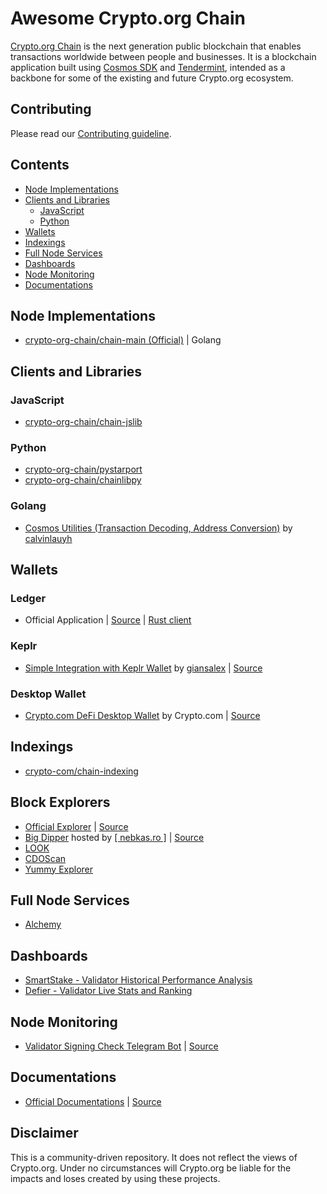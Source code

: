 # Awesome Crypto.org Chain

[Crypto.org Chain](https://crypto.org/) is the next generation public blockchain that enables transactions worldwide between people and businesses. It is a blockchain application built using [Cosmos SDK](https://cosmos.network/sdk) and [Tendermint](https://tendermint.com/), intended as a backbone for some of the existing and future Crypto.org ecosystem.

## Contributing

Please read our [Contributing guideline](./CONTRIBUTING.md).

## Contents

- [Node Implementations](#node-implementations)
- [Clients and Libraries](#clients-and-libraries)
  - [JavaScript](#javascript)
  - [Python](#python)
- [Wallets](#wallets)
- [Indexings](#indexings)
- [Full Node Services](#full-node-services)
- [Dashboards](#dashboards)
- [Node Monitoring](#node-monitoring)
- [Documentations](#documentations)

## Node Implementations

- [crypto-org-chain/chain-main (Official)](https://github.com/crypto-org-chain/awesome#node-implementations) | Golang

## Clients and Libraries

### JavaScript

- [crypto-org-chain/chain-jslib](https://github.com/crypto-org-chain/chain-jslib)

### Python

- [crypto-org-chain/pystarport](https://github.com/crypto-org-chain/chain-main/tree/master/pystarport)
- [crypto-org-chain/chainlibpy](https://github.com/crypto-org-chain/chainlibpy)

### Golang

- [Cosmos Utilities (Transaction Decoding, Address Conversion)](https://github.com/calvinlauyh/cosmosutils) by [calvinlauyh](https://github.com/calvinlauyh)

## Wallets

### Ledger
- Official Application | [Source](https://github.com/LedgerHQ/app-cryptocom ) | [Rust client](https://github.com/crypto-com/ledger-rs)

### Keplr
- [Simple Integration with Keplr Wallet](https://giansalex.github.io/cro-keplr/) by [giansalex](https://github.com/giansalex) | [Source](https://github.com/giansalex/cro-keplr)

### Desktop Wallet
- [Crypto.com DeFi Desktop Wallet](https://crypto.com/defi-wallet) by Crypto.com | [Source](https://github.com/crypto-com/chain-desktop-wallet)

## Indexings

- [crypto-com/chain-indexing](https://github.com/crypto-com/chain-indexing)

## Block Explorers

- [Official Explorer](https://chain.crypto.com/explorer) | [Source](https://github.com/crypto-com/chain-indexing)
- [Big Dipper](https://explorer.nebkas.ro) hosted by [[ nebkas.ro ]](https://nebkas.ro) | [Source](https://github.com/forbole/big-dipper)
- [LOOK](https://look.ping.pub/#/validator?chain=crypto-org-chain-mainnet-1)
- [CDOScan](https://cdoscan.com)
- [Yummy Explorer](https://explorer.yummy.capital/)

## Full Node Services

- [Alchemy](https://www.alchemyapi.io/crypto-dot-com)

## Dashboards

- [SmartStake - Validator Historical Performance Analysis](https://cc.smartstake.io)
- [Defier - Validator Live Stats and Ranking](https://defier.net)

## Node Monitoring

- [Validator Signing Check Telegram Bot](http://t.me/crossfirecheckerbot) | [Source](https://github.com/samueltayishere/crossfire-telegram-bot)

## Documentations

- [Official Documentations](https://crypto.org/docs/) | [Source](https://github.com/crypto-org-chain/chain-docs)

## Disclaimer

This is a community-driven repository. It does not reflect the views of Crypto.org. Under no circumstances will Crypto.org be liable for the impacts and loses created by using these projects.
